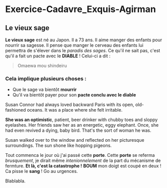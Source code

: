 # Exercice-Cadavre_Exquis-Agirman

## Le vieux sage

**Le vieux sage** est né au Japon. Il a 73 ans. Il aime manger des enfants pour nourrir sa sagesse. Il pense que manger le cerveau des enfants lui permettra de s'élever dans le _paradis des sages_. Ce qu'il ne sait pas, c'est qu'il a fait un pacte avec le **DIABLE** ! Celui-ci a dit :

> Omaewa mou shindeiru

### Cela implique plusieurs choses :

- Que le sage va bientôt **mourrir**
- Qu'il va bientôt payer pour son **pacte conclu avec le diable**

Susan Connor had always loved backward Paris with its open, old-fashioned oceans. It was a place where she felt irritable.

**She was an optimistic**, patient, beer drinker with chubby toes and sloppy eyelashes. Her friends saw her as an energetic, eggy elephant. Once, she had even revived a dying, baby bird. That's the sort of woman he was.

Susan walked over to the window and reflected on her picturesque surroundings. The sun shone like hopping pigeons.

Tout commenca le jour où j'ai passé cette **porte**.
Cette **porte** se referma _brusquement_, je dirait même _intenionnelement_ de la part du mécanisme de fermture.
**Et là, c'est la catastrophe !**
**BOUM** mon doigt est coupé en deux ! Ca pisse le **sang** ! Go au urgences.

Blablabla.
